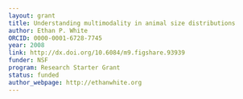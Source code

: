 ```yaml
---
layout: grant
title: Understanding multimodality in animal size distributions
author: Ethan P. White
ORCID: 0000-0001-6728-7745
year: 2008
link: http://dx.doi.org/10.6084/m9.figshare.93939
funder: NSF
program: Research Starter Grant
status: funded
author_webpage: http://ethanwhite.org
---
```

